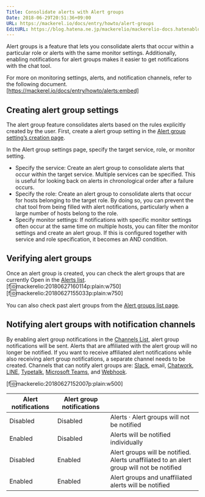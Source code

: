 ```yaml
---
Title: Consolidate alerts with Alert groups
Date: 2018-06-29T20:51:36+09:00
URL: https://mackerel.io/docs/entry/howto/alert-groups
EditURL: https://blog.hatena.ne.jp/mackerelio/mackerelio-docs.hatenablog.mackerel.io/atom/entry/10257846132596404203
---
```


Alert groups is a feature that lets you consolidate alerts that occur within a particular role or alerts with the same monitor settings.
Additionally, enabling notifications for alert groups makes it easier to get notifications with the chat tool.



For more on monitoring settings, alerts, and notification channels, refer to the following document.
[https://mackerel.io/docs/entry/howto/alerts:embed]


## Creating alert group settings
The alert group feature consolidates alerts based on the rules explicitly created by the user.
First, create a alert group setting in the [Alert group setting’s creation page](https://mackerel.io/my/alert-group-settings/-/create).

In the Alert group settings page, specify the target service, role, or monitor setting.

- Specify the service: Create an alert group to consolidate alerts that occur within the target service. Multiple services can be specified. This is useful for looking back on alerts in chronological order after a failure occurs.
- Specify the role: Create an alert group to consolidate alerts that occur for hosts belonging to the target role. By doing so, you can prevent the chat tool from being filled with alert notifications, particularly when a large number of hosts belong to the role.
- Specify monitor settings: If notifications with specific monitor settings often occur at the same time on multiple hosts, you can filter the monitor settings and create an alert group. If this is configured together with service and role specification, it becomes an AND condition.

## Verifying alert groups
Once an alert group is created, you can check the alert groups that are currently Open in the [Alerts list](https://mackerel.io/my/alerts).
[f:id:mackerelio:20180627160114p:plain:w750]
[f:id:mackerelio:20180627155033p:plain:w750]

You can also check past alert groups from the [Alert groups list page](https://mackerel.io/my/alert-groups).

## Notifying alert groups with notification channels
By enabling alert group notifications in the [Channels List](https://mackerel.io/my/channels), alert group notifications will be sent.
Alerts that are affiliated with the alert group will no longer be notified.
If you want to receive affiliated alert notifications while also receiving alert group notifications, a separate channel needs to be created.
Channels that can notify alert groups are: [Slack](https://mackerel.io/docs/entry/howto/alerts/slack), email, [Chatwork](https://mackerel.io/docs/entry/howto/alerts/chatwork), [LINE](https://mackerel.io/docs/entry/howto/alerts/line), [Typetalk](https://mackerel.io/docs/entry/howto/alerts/typetalk), [Microsoft Teams](https://mackerel.io/docs/entry/howto/alerts/microsoft-teams), and [Webhook](https://mackerel.io/docs/entry/howto/alerts/webhook).

[f:id:mackerelio:20180627152007p:plain:w500]

| Alert notifications | Alert group notifications |                                                                                    |
| ------------ | -------------------- | ---------------------------------------------------------------------------------- |
| Disabled          | Disabled                  | Alerts · Alert groups will not be notified                                         |
| Enabled         | Disabled                  | Alerts will be notified individually                                                       |
| Disabled          | Enabled                 | Alert groups will be notified. Alerts unaffiliated to an alert group will not be notified |
| Enabled         | Enabled                 | Alert groups and unaffiliated alerts will be notified               |

